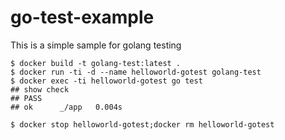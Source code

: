 # go-test-example
This is a simple sample for golang testing
```shell=
$ docker build -t golang-test:latest .
$ docker run -ti -d --name helloworld-gotest golang-test
$ docker exec -ti helloworld-gotest go test
## show check
## PASS
## ok      _/app   0.004s

$ docker stop helloworld-gotest;docker rm helloworld-gotest
```
